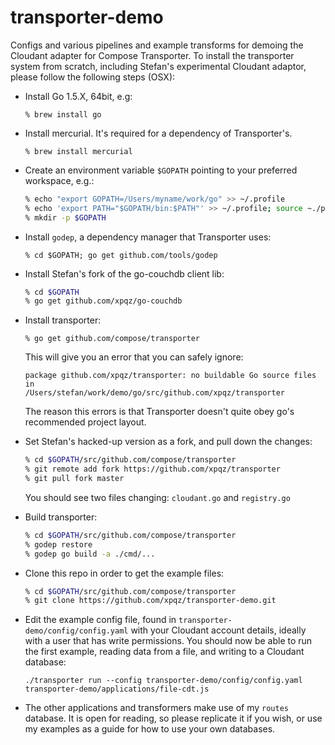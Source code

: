 # transporter-demo
Configs and various pipelines and example transforms for demoing the Cloudant adapter for Compose Transporter. To install the transporter system from scratch, including Stefan's experimental Cloudant adaptor, please follow the following steps (OSX):

- Install Go 1.5.X, 64bit, e.g:
  
  `% brew install go`

- Install mercurial. It's required for a dependency of Transporter's.

  `% brew install mercurial`

- Create an environment variable `$GOPATH` pointing to your preferred workspace, e.g.:

  ```bash
  % echo "export GOPATH=/Users/myname/work/go" >> ~/.profile
  % echo 'export PATH="$GOPATH/bin:$PATH"' >> ~/.profile; source ~./profile
  % mkdir -p $GOPATH
  ```

- Install `godep`, a dependency manager that Transporter uses:

  `% cd $GOPATH; go get github.com/tools/godep`

- Install Stefan's fork of the go-couchdb client lib:

  ```bash
  % cd $GOPATH
  % go get github.com/xpqz/go-couchdb
  ```

- Install transporter:

  `% go get github.com/compose/transporter`

  This will give you an error that you can safely ignore:

  ```text
  package github.com/xpqz/transporter: no buildable Go source files in
  /Users/stefan/work/demo/go/src/github.com/xpqz/transporter
  ```

  The reason this errors is that Transporter doesn't quite obey go's recommended project layout.

- Set Stefan's hacked-up version as a fork, and pull down the changes:

  ```bash
  % cd $GOPATH/src/github.com/compose/transporter
  % git remote add fork https://github.com/xpqz/transporter
  % git pull fork master
  ```
  
  You should see two files changing: `cloudant.go` and `registry.go`

- Build transporter:

  ```bash
  % cd $GOPATH/src/github.com/compose/transporter
  % godep restore
  % godep go build -a ./cmd/...
  ```
  
- Clone this repo in order to get the example files:

  ```bash
  % cd $GOPATH/src/github.com/compose/transporter
  % git clone https://github.com/xpqz/transporter-demo.git
  ```
  
- Edit the example config file, found in `transporter-demo/config/config.yaml` with your Cloudant account details, ideally with a user that has write permissions. You should now be able to run the first example, reading data from a file, and writing to a Cloudant database:

  `./transporter run --config transporter-demo/config/config.yaml transporter-demo/applications/file-cdt.js`

- The other applications and transformers make use of my `routes` database. It is open for reading, so please replicate it if you wish, or use my examples as a guide for how to use your own databases.
